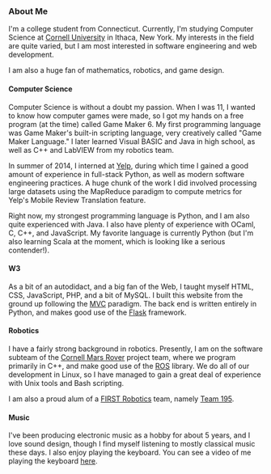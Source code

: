 ### About Me

I'm a college student from Connecticut. Currently, I'm studying Computer Science at [Cornell University](http://cornell.edu) in Ithaca, New York.
My interests in the field are quite varied, but I am most interested in software engineering and web development.

I am also a huge fan of mathematics, robotics, and game design.

#### Computer Science

Computer Science is without a doubt my passion. When I was 11, I wanted to know how computer games were made,
so I got my hands on a free program (at the time) called Game Maker 6. My first programming language was Game Maker's
built-in scripting language, very creatively called "Game Maker Language." I later learned
Visual BASIC and Java in high school, as well as C++ and LabVIEW from my robotics team.

In summer of 2014, I interned at [Yelp](http://yelp.com), during which time I gained a good amount of experience
in full-stack Python, as well as modern software engineering practices. A huge chunk of the work I did involved
processing large datasets using the MapReduce paradigm to compute metrics for Yelp's Mobile Review Translation feature.

Right now, my strongest programming language is Python, and I am also quite experienced with Java.
I also have plenty of experience with OCaml, C, C++, and JavaScript.
My favorite language is currently Python (but I'm also learning Scala at the moment, which is looking like a serious contender!).

#### W3

As a bit of an autodidact, and a big fan of the Web, I taught myself HTML, CSS, JavaScript, PHP, and a bit of MySQL.
I built this website from the ground up following the [MVC](http://en.wikipedia.org/wiki/Model%E2%80%93view%E2%80%93controller) paradigm.
The back end is written entirely in Python, and makes good use of the [Flask](http://flask.pocoo.org) framework.

#### Robotics

I have a fairly strong background in robotics. Presently, I am on the software subteam of the [Cornell Mars Rover](http://marsrover.engineering.cornell.edu)
project team, where we program primarily in C++, and make good use of the [ROS](http://ros.org/) library. We do all of our development in Linux,
so I have managed to gain a great deal of experience with Unix tools and Bash scripting.

I am also a proud alum of a [FIRST Robotics](http://usfirst.org) team, namely [Team 195](http://team195.com/).

#### Music

I've been producing electronic music as a hobby for about 5 years, and I love sound design, though
I find myself listening to mostly classical music these days. I also enjoy playing the keyboard.
You can see a video of me playing the keyboard [here](https://www.youtube.com/watch?v=_5B4GVYM3rk).